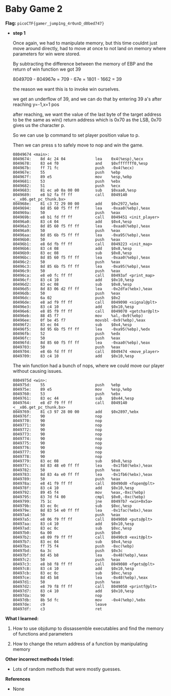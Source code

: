 # Baby Game 2

**Flag:** `picoCTF{gamer_jump1ng_4r0unD_d0bed747}`

- **step 1**

    Once again, we had to manipulate memory, but this time couldnt just move around directly, had to move at once to not land on memory where parameters for win were stored.

    By subtracting the difference between the memory of EBP and the return of win function we got 39

    8049709 - 804967e = 709 - 67e = 1801 - 1662 = 39

    the reason we want this is to invoke win ourselves.

    we get an underflow of 39, and we can do that by entering 39 a's after reaching y=-1,x=1 pos

    after reaching, we want the value of the last byte of the target address to be the same as win() return address which is 0x70 as the LSB, 0x70 gives us the character p. 

    So we can use lp command to set player position value to p.

    Then we can press s to safely move to nop and win the game.

    ```
    08049674 <main>:
    8049674:	8d 4c 24 04          	lea    0x4(%esp),%ecx
    8049678:	83 e4 f0             	and    $0xfffffff0,%esp
    804967b:	ff 71 fc             	push   -0x4(%ecx)
    804967e:	55                   	push   %ebp
    804967f:	89 e5                	mov    %esp,%ebp
    8049681:	53                   	push   %ebx
    8049682:	51                   	push   %ecx
    8049683:	81 ec a0 0a 00 00    	sub    $0xaa0,%esp
    8049689:	e8 b2 fa ff ff       	call   8049140 <__x86.get_pc_thunk.bx>
    804968e:	81 c3 72 29 00 00    	add    $0x2972,%ebx
    8049694:	8d 85 60 f5 ff ff    	lea    -0xaa0(%ebp),%eax
    804969a:	50                   	push   %eax
    804969b:	e8 b1 fd ff ff       	call   8049451 <init_player>
    80496a0:	83 c4 04             	add    $0x4,%esp
    80496a3:	8d 85 60 f5 ff ff    	lea    -0xaa0(%ebp),%eax
    80496a9:	50                   	push   %eax
    80496aa:	8d 85 6b f5 ff ff    	lea    -0xa95(%ebp),%eax
    80496b0:	50                   	push   %eax
    80496b1:	e8 6d fb ff ff       	call   8049223 <init_map>
    80496b6:	83 c4 08             	add    $0x8,%esp
    80496b9:	83 ec 08             	sub    $0x8,%esp
    80496bc:	8d 85 60 f5 ff ff    	lea    -0xaa0(%ebp),%eax
    80496c2:	50                   	push   %eax
    80496c3:	8d 85 6b f5 ff ff    	lea    -0xa95(%ebp),%eax
    80496c9:	50                   	push   %eax
    80496ca:	e8 e0 fc ff ff       	call   80493af <print_map>
    80496cf:	83 c4 10             	add    $0x10,%esp
    80496d2:	83 ec 08             	sub    $0x8,%esp
    80496d5:	8d 83 06 d2 ff ff    	lea    -0x2dfa(%ebx),%eax
    80496db:	50                   	push   %eax
    80496dc:	6a 02                	push   $0x2
    80496de:	e8 ad f9 ff ff       	call   8049090 <signal@plt>
    80496e3:	83 c4 10             	add    $0x10,%esp
    80496e6:	e8 85 f9 ff ff       	call   8049070 <getchar@plt>
    80496eb:	88 45 f7             	mov    %al,-0x9(%ebp)
    80496ee:	0f be 45 f7          	movsbl -0x9(%ebp),%eax
    80496f2:	83 ec 04             	sub    $0x4,%esp
    80496f5:	8d 95 6b f5 ff ff    	lea    -0xa95(%ebp),%edx
    80496fb:	52                   	push   %edx
    80496fc:	50                   	push   %eax
    80496fd:	8d 85 60 f5 ff ff    	lea    -0xaa0(%ebp),%eax
    8049703:	50                   	push   %eax
    8049704:	e8 6b fd ff ff       	call   8049474 <move_player>
    8049709:	83 c4 10             	add    $0x10,%esp
    ```

    The win function had a bunch of nops, where we could move our player without causing issues.

    ```
    0804975d <win>:
    804975d:	55                   	push   %ebp
    804975e:	89 e5                	mov    %esp,%ebp
    8049760:	53                   	push   %ebx
    8049761:	83 ec 44             	sub    $0x44,%esp
    8049764:	e8 d7 f9 ff ff       	call   8049140 <__x86.get_pc_thunk.bx>
    8049769:	81 c3 97 28 00 00    	add    $0x2897,%ebx
    804976f:	90                   	nop
    8049770:	90                   	nop
    8049771:	90                   	nop
    8049772:	90                   	nop
    8049773:	90                   	nop
    8049774:	90                   	nop
    8049775:	90                   	nop
    8049776:	90                   	nop
    8049777:	90                   	nop
    8049778:	90                   	nop
    8049779:	83 ec 08             	sub    $0x8,%esp
    804977c:	8d 83 48 e0 ff ff    	lea    -0x1fb8(%ebx),%eax
    8049782:	50                   	push   %eax
    8049783:	8d 83 4a e0 ff ff    	lea    -0x1fb6(%ebx),%eax
    8049789:	50                   	push   %eax
    804978a:	e8 41 f9 ff ff       	call   80490d0 <fopen@plt>
    804978f:	83 c4 10             	add    $0x10,%esp
    8049792:	89 45 f4             	mov    %eax,-0xc(%ebp)
    8049795:	83 7d f4 00          	cmpl   $0x0,-0xc(%ebp)
    8049799:	75 1c                	jne    80497b7 <win+0x5a>
    804979b:	83 ec 0c             	sub    $0xc,%esp
    804979e:	8d 83 54 e0 ff ff    	lea    -0x1fac(%ebx),%eax
    80497a4:	50                   	push   %eax
    80497a5:	e8 06 f9 ff ff       	call   80490b0 <puts@plt>
    80497aa:	83 c4 10             	add    $0x10,%esp
    80497ad:	83 ec 0c             	sub    $0xc,%esp
    80497b0:	6a 00                	push   $0x0
    80497b2:	e8 09 f9 ff ff       	call   80490c0 <exit@plt>
    80497b7:	83 ec 04             	sub    $0x4,%esp
    80497ba:	ff 75 f4             	push   -0xc(%ebp)
    80497bd:	6a 3c                	push   $0x3c
    80497bf:	8d 45 b8             	lea    -0x48(%ebp),%eax
    80497c2:	50                   	push   %eax
    80497c3:	e8 b8 f8 ff ff       	call   8049080 <fgets@plt>
    80497c8:	83 c4 10             	add    $0x10,%esp
    80497cb:	83 ec 0c             	sub    $0xc,%esp
    80497ce:	8d 45 b8             	lea    -0x48(%ebp),%eax
    80497d1:	50                   	push   %eax
    80497d2:	e8 79 f8 ff ff       	call   8049050 <printf@plt>
    80497d7:	83 c4 10             	add    $0x10,%esp
    80497da:	90                   	nop
    80497db:	8b 5d fc             	mov    -0x4(%ebp),%ebx
    80497de:	c9                   	leave
    80497df:	c3                   	ret
    ```

**What I learned:**

1.  How to use objdump to dissassemble executables and find the memory of functions and parameters

2. How to change the return address of a function by manipulating memory

**Other incorrect methods I tried:**

- Lots of random methods that were mostly guesses.

**References**

- None